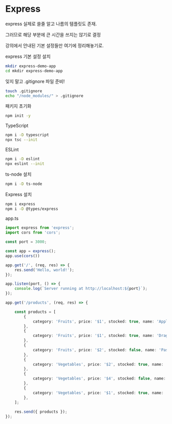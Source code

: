 # Express

express 실제로 쓸줄 알고 나름의 템플릿도 존재.

그러므로 해당 부분에 큰 시간을 쓰지는 않기로 결정

강의에서 안내된 기본 설정들만 여기에 정리해놓기로.



express 기본 설정 설치

```bash
mkdir express-demo-app
cd mkdir express-demo-app
```

잊지 말고 .gitignore 파일 준비!

```bash
touch .gitignore
echo "/node_modules/" > .gitignore
```

패키지 초기화

```bash
npm init -y
```

TypeScript

```bash
npm i -D typescript
npx tsc --init
```

ESLint

```bash
npm i -D eslint
npx eslint --init
```

ts-node 설치

```bash
npm i -D ts-node
```

Express 설치

```bash
npm i express
npm i -D @types/express
```



app.ts

```typescript
import express from 'express';
import cors from 'cors';

const port = 3000;

const app = express();
app.use(cors())

app.get('/', (req, res) => {
	res.send('Hello, world!');
});

app.listen(port, () => {
	console.log(`Server running at http://localhost:${port}`);
});

app.get('/products', (req, res) => {

	const products = [
		{
			category: 'Fruits', price: '$1', stocked: true, name: 'Apple',
		},
		{
			category: 'Fruits', price: '$1', stocked: true, name: 'Dragonfruit',
		},
		{
			category: 'Fruits', price: '$2', stocked: false, name: 'Passionfruit',
		},
		{
			category: 'Vegetables', price: '$2', stocked: true, name: 'Spinach',
		},
		{
			category: 'Vegetables', price: '$4', stocked: false, name: 'Pumpkin',
		},
		{
			category: 'Vegetables', price: '$1', stocked: true, name: 'Peas',
		},
	];
	
	res.send({ products });
});
```
